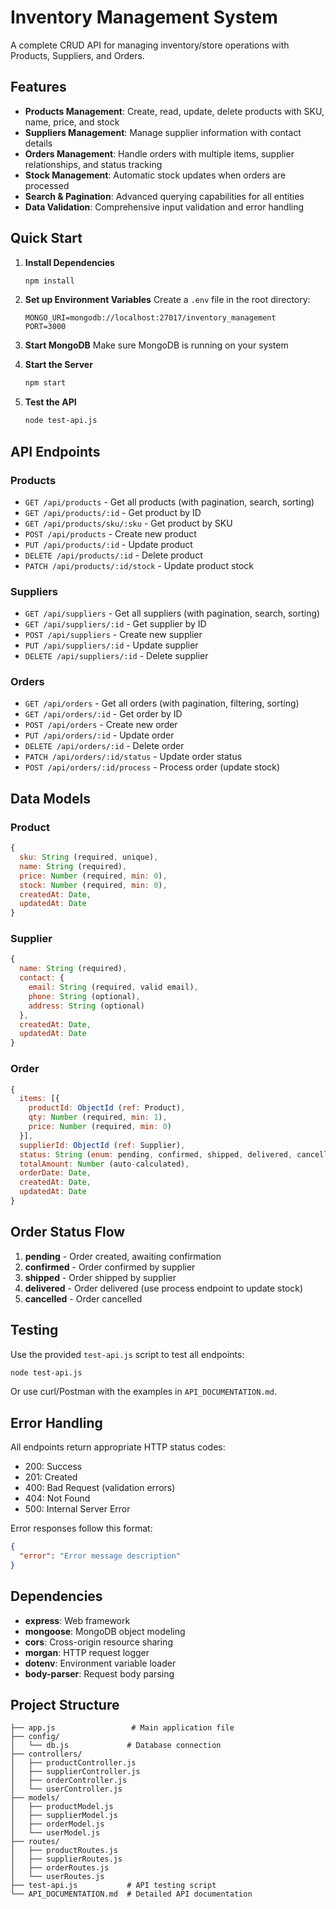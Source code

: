 # Inventory Management System

A complete CRUD API for managing inventory/store operations with Products, Suppliers, and Orders.

## Features

- **Products Management**: Create, read, update, delete products with SKU, name, price, and stock
- **Suppliers Management**: Manage supplier information with contact details
- **Orders Management**: Handle orders with multiple items, supplier relationships, and status tracking
- **Stock Management**: Automatic stock updates when orders are processed
- **Search & Pagination**: Advanced querying capabilities for all entities
- **Data Validation**: Comprehensive input validation and error handling

## Quick Start

1. **Install Dependencies**
   ```bash
   npm install
   ```

2. **Set up Environment Variables**
   Create a `.env` file in the root directory:
   ```
   MONGO_URI=mongodb://localhost:27017/inventory_management
   PORT=3000
   ```

3. **Start MongoDB**
   Make sure MongoDB is running on your system

4. **Start the Server**
   ```bash
   npm start
   ```

5. **Test the API**
   ```bash
   node test-api.js
   ```

## API Endpoints

### Products
- `GET /api/products` - Get all products (with pagination, search, sorting)
- `GET /api/products/:id` - Get product by ID
- `GET /api/products/sku/:sku` - Get product by SKU
- `POST /api/products` - Create new product
- `PUT /api/products/:id` - Update product
- `DELETE /api/products/:id` - Delete product
- `PATCH /api/products/:id/stock` - Update product stock

### Suppliers
- `GET /api/suppliers` - Get all suppliers (with pagination, search, sorting)
- `GET /api/suppliers/:id` - Get supplier by ID
- `POST /api/suppliers` - Create new supplier
- `PUT /api/suppliers/:id` - Update supplier
- `DELETE /api/suppliers/:id` - Delete supplier

### Orders
- `GET /api/orders` - Get all orders (with pagination, filtering, sorting)
- `GET /api/orders/:id` - Get order by ID
- `POST /api/orders` - Create new order
- `PUT /api/orders/:id` - Update order
- `DELETE /api/orders/:id` - Delete order
- `PATCH /api/orders/:id/status` - Update order status
- `POST /api/orders/:id/process` - Process order (update stock)

## Data Models

### Product
```javascript
{
  sku: String (required, unique),
  name: String (required),
  price: Number (required, min: 0),
  stock: Number (required, min: 0),
  createdAt: Date,
  updatedAt: Date
}
```

### Supplier
```javascript
{
  name: String (required),
  contact: {
    email: String (required, valid email),
    phone: String (optional),
    address: String (optional)
  },
  createdAt: Date,
  updatedAt: Date
}
```

### Order
```javascript
{
  items: [{
    productId: ObjectId (ref: Product),
    qty: Number (required, min: 1),
    price: Number (required, min: 0)
  }],
  supplierId: ObjectId (ref: Supplier),
  status: String (enum: pending, confirmed, shipped, delivered, cancelled),
  totalAmount: Number (auto-calculated),
  orderDate: Date,
  createdAt: Date,
  updatedAt: Date
}
```

## Order Status Flow

1. **pending** - Order created, awaiting confirmation
2. **confirmed** - Order confirmed by supplier
3. **shipped** - Order shipped by supplier
4. **delivered** - Order delivered (use process endpoint to update stock)
5. **cancelled** - Order cancelled

## Testing

Use the provided `test-api.js` script to test all endpoints:

```bash
node test-api.js
```

Or use curl/Postman with the examples in `API_DOCUMENTATION.md`.

## Error Handling

All endpoints return appropriate HTTP status codes:
- 200: Success
- 201: Created
- 400: Bad Request (validation errors)
- 404: Not Found
- 500: Internal Server Error

Error responses follow this format:
```json
{
  "error": "Error message description"
}
```

## Dependencies

- **express**: Web framework
- **mongoose**: MongoDB object modeling
- **cors**: Cross-origin resource sharing
- **morgan**: HTTP request logger
- **dotenv**: Environment variable loader
- **body-parser**: Request body parsing

## Project Structure

```
├── app.js                 # Main application file
├── config/
│   └── db.js             # Database connection
├── controllers/
│   ├── productController.js
│   ├── supplierController.js
│   ├── orderController.js
│   └── userController.js
├── models/
│   ├── productModel.js
│   ├── supplierModel.js
│   ├── orderModel.js
│   └── userModel.js
├── routes/
│   ├── productRoutes.js
│   ├── supplierRoutes.js
│   ├── orderRoutes.js
│   └── userRoutes.js
├── test-api.js           # API testing script
└── API_DOCUMENTATION.md  # Detailed API documentation
```


